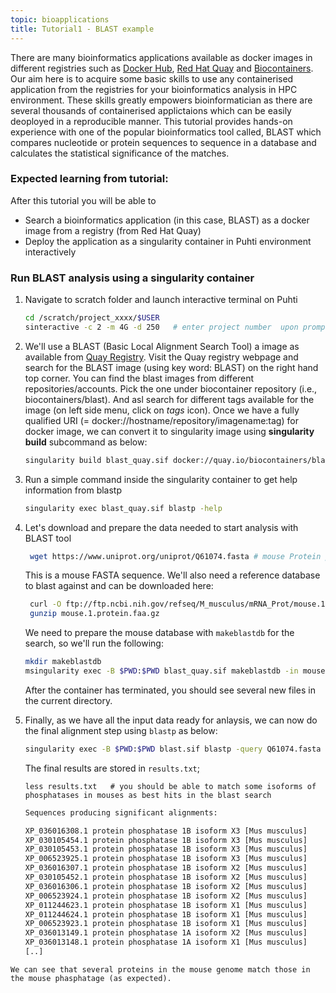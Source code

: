 ```yaml
---
topic: bioapplications
title: Tutorial1 - BLAST example
---
```


There are many bioinformatics applications available as docker images in  different registries such as [Docker Hub](https://hub.docker.com), [Red Hat Quay](https://quay.io) and [Biocontainers](https://biocontainers.pro). Our aim here is to acquire some basic skills to use any containerised application from the registries for your bioinformatics analysis in HPC environment.  These skills greatly empowers bioinformatician as there are several thousands of containerised applictaions which can be easily deoployed in a reproducible manner. This tutorial provides hands-on experience with one of the popular bioinformatics tool called, BLAST which compares nucleotide or protein sequences to sequence in a database and calculates the statistical significance of the matches.

### Expected learning from tutorial:
After this tutorial you will be able to 
- Search a bioinformatics application (in this case, BLAST) as a docker image from a registry (from Red Hat Quay)
- Deploy the application as a singularity container in Puhti environment interactively


### Run BLAST analysis using a singularity container

1. Navigate to scratch folder and launch interactive terminal on Puhti

   ```bash 
   cd /scratch/project_xxxx/$USER
   sinteractive -c 2 -m 4G -d 250   # enter project number  upon prompting
   ``` 
2. We'll use a BLAST (Basic Local Alignment Search Tool) a image as available from [Quay Registry](https://quay.io). Visit the Quay registry webpage and search for 
   the BLAST image (using key word: BLAST) on the right hand top corner. You can find the blast images from different repositories/accounts. Pick the one under 
   biocontainer repository (i.e., biocontainers/blast). And asl search for different tags available for the image (on left side menu, click on *tags* icon). Once
   we have a fully qualified URI (= docker://hostname/repository/imagename:tag) for docker image, we can convert it to singularity image using **singularity build**
   subcommand as below:
    
   ```bash
   singularity build blast_quay.sif docker://quay.io/biocontainers/blast:2.12.0--pl5262h3289130_0
   ```

3. Run a simple command inside the singularity container to get help information from blastp  
   ```bash
   singularity exec blast_quay.sif blastp -help
   ```

4. Let's download and prepare the data needed to start analysis with BLAST tool

   ```bash
    wget https://www.uniprot.org/uniprot/Q61074.fasta # mouse Protein phosphatase 1G
    ```
   This is a mouse FASTA sequence.  We'll also need a reference database to blast against and can be downloaded here:

   ```bash
    curl -O ftp://ftp.ncbi.nih.gov/refseq/M_musculus/mRNA_Prot/mouse.1.protein.faa.gz
    gunzip mouse.1.protein.faa.gz
    ```
    We need to prepare the mouse database with `makeblastdb` for the search, so we'll run the following:

    ```bash
    mkdir makeblastdb
    msingularity exec -B $PWD:$PWD blast_quay.sif makeblastdb -in mouse.1.protein.faa -dbtype prot
    ```  
    After the container has terminated, you should see several new files in the current directory.
    
5. Finally, as we have all the input data ready for anlaysis, we can now do the final alignment step using `blastp` as below:

   ```bash
   singularity exec -B $PWD:$PWD blast.sif blastp -query Q61074.fasta -db mouse.1.protein.faa -out results.txt
   ```
   The final results are stored in `results.txt`;

   ```blast
   less results.txt   # you should be able to match some isoforms of phosphatases in mouses as best hits in the blast search
   ```

   ```bash
   Sequences producing significant alignments:                          (Bits)  Value

   XP_036016308.1 protein phosphatase 1B isoform X3 [Mus musculus]       129     3e-32
   XP_030105454.1 protein phosphatase 1B isoform X3 [Mus musculus]       129     3e-32
   XP_030105453.1 protein phosphatase 1B isoform X3 [Mus musculus]       129     3e-32
   XP_006523925.1 protein phosphatase 1B isoform X3 [Mus musculus]       129     3e-32
   XP_036016307.1 protein phosphatase 1B isoform X2 [Mus musculus]       129     4e-32
   XP_030105452.1 protein phosphatase 1B isoform X2 [Mus musculus]       129     4e-32
   XP_036016306.1 protein phosphatase 1B isoform X2 [Mus musculus]       129     4e-32
   XP_006523924.1 protein phosphatase 1B isoform X2 [Mus musculus]       129     4e-32
   XP_011244623.1 protein phosphatase 1B isoform X1 [Mus musculus]       130     4e-32
   XP_011244624.1 protein phosphatase 1B isoform X1 [Mus musculus]       130     4e-32
   XP_006523923.1 protein phosphatase 1B isoform X1 [Mus musculus]       130     4e-32
   XP_036013149.1 protein phosphatase 1A isoform X2 [Mus musculus]       128     6e-32
   XP_036013148.1 protein phosphatase 1A isoform X1 [Mus musculus]       127     3e-31
   [..]
  ```
  We can see that several proteins in the mouse genome match those in the mouse phasphatage (as expected).


